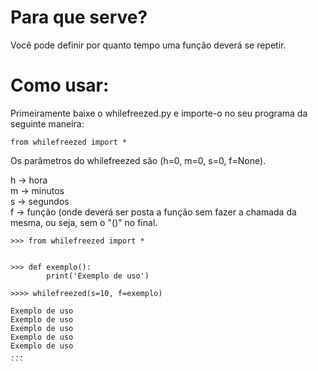 # Para que serve?

Você pode definir por quanto tempo uma função deverá se repetir.


# Como usar:

Primeiramente baixe o whilefreezed.py e importe-o no seu programa da seguinte maneira:

```
from whilefreezed import *
```

Os parâmetros do whilefreezed são (h=0, m=0, s=0, f=None).

h -> hora <br />
m -> minutos <br />
s -> segundos <br />
f -> função (onde deverá ser posta a função sem fazer a chamada da mesma, ou seja, sem o "()" no final. <br />


``````
>>> from whilefreezed import *


>>> def exemplo():
        print('Exemplo de uso')
    
>>>> whilefreezed(s=10, f=exemplo)
 
Exemplo de uso
Exemplo de uso
Exemplo de uso
Exemplo de uso
Exemplo de uso
...
```
